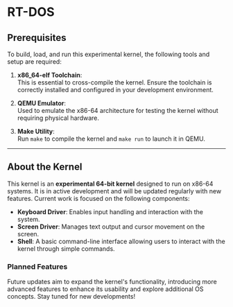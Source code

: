 # RT-DOS

## Prerequisites

To build, load, and run this experimental kernel, the following tools and setup are required:

1. **x86_64-elf Toolchain**:  
   This is essential to cross-compile the kernel. Ensure the toolchain is correctly installed and configured in your development environment.

2. **QEMU Emulator**:  
   Used to emulate the x86-64 architecture for testing the kernel without requiring physical hardware.

3. **Make Utility**:  
   Run `make` to compile the kernel and `make run` to launch it in QEMU.

---

## About the Kernel

This kernel is an **experimental 64-bit kernel** designed to run on x86-64 systems. It is in active development and will be updated regularly with new features. Current work is focused on the following components:

- **Keyboard Driver**: Enables input handling and interaction with the system.
- **Screen Driver**: Manages text output and cursor movement on the screen.
- **Shell**: A basic command-line interface allowing users to interact with the kernel through simple commands.

### Planned Features

Future updates aim to expand the kernel's functionality, introducing more advanced features to enhance its usability and explore additional OS concepts. Stay tuned for new developments!  
